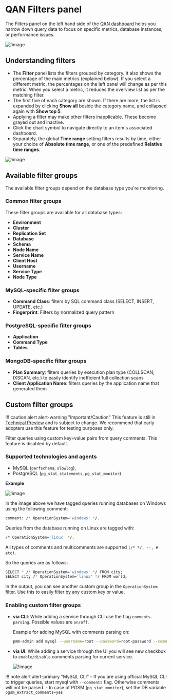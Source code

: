 # QAN Filters panel

The Filters panel on the left hand side of the [QAN dashboard](../../qan/index.md) helps you narrow down query data to focus on specific metrics, database instances, or performance issues.


![!image](../../../images/PMM_Query_Analytics_Panels_Filters.jpg)

## Understanding filters

- The **Filter** panel lists the filters grouped by category. It also shows the percentage of the main metrics (explained below). If you select a different metric, the percentages on the left panel will change as per this metric. When you select a metric, it reduces the overview list as per the matching filter.
- The first five of each category are shown. If there are more, the list is expanded by clicking **Show all** beside the category name, and collapsed again with **Show top 5**.
- Applying a filter may make other filters inapplicable. These become grayed out and inactive.
- Click the chart symbol <i class="uil uil-graph-bar"></i> to navigate directly to an item's associated dashboard.
- Separately, the global **Time range** setting filters results by time, either your choice of **Absolute time range**, or one of the predefined **Relative time ranges**.

![!image](../../../images/PMM_Query_Analytics_Time_Range.jpg)

## Available filter groups
The available filter groups depend on the database type you're monitoring.

### Common filter groups
These filter groups are available for all database types:

- **Environment**
- **Cluster**
- **Replication Set**
- **Database**
- **Schema**
- **Node Name**
- **Service Name**
- **Client Host**
- **Username**
- **Service Type**
- **Node Type**

### MySQL-specific filter groups



- **Command Class**: filters by SQL command class (SELECT, INSERT, UPDATE, etc.)
- **Fingerprint**: Filters by normalized query pattern

### PostgreSQL-specific filter groups

- **Application**
- **Command Type**
- **Tables**

### MongoDB-specific filter groups
- **Plan Summary**: filters queries by execution plan type (COLLSCAN, IXSCAN, etc.) to easily identify inefficient full collection scans
- **Client Application Name**: filters queries by the application name that generated them

## Custom filter groups

!!! caution alert alert-warning "Important/Caution"
    This feature is still in [Technical Preview](../../../reference/glossary.md#technical-preview) and is subject to change. We recommend that early adopters use this feature for testing purposes only.

Filter queries using custom key=value pairs from query comments. This feature is disabled by default.

### Supported technologies and agents

- MySQL (`perfschema`, `slowlog`),
- PostgreSQL (`pg_stat_statements`, `pg_stat_monitor`)

**Example**

![!image](../../../images/PMM_QAN_Custom_Filter.png)

In the image above we have tagged queries running databases on Windows using the following comment: 

```sh
comment: /* OperationSystem='windows' */. 
```
Queries from the database running on Linux are tagged with:

```sh
/* OperationSystem='linux' */. 
```

All types of comments and multicomments are supported `(/* */, --, # etc)`. 

So the queries are as follows:

```sh
SELECT * /* OperationSystem='windows' */ FROM city;
SELECT city /* OperationSystem='linux' */ FROM world;
```

In the output, you can see another custom group in the `OperationSystem` filter. Use this to easily filter by any custom key or value.

### Enabling custom filter groups

- **via CLI**: While adding a service through CLI use the flag `comments-parsing`. Possible values are `on/off`. 

    Example for adding MySQL with comments parsing on:

    ```sh
    pmm-admin add mysql --username=root --password=root-password --comments-parsing="on"
    ```

- **via UI**: While adding a service through the UI you will see new checkbox to `enable/disable` comments parsing for current service.

    ![!image](../../../images/PMM_QAN_Parsing.png)

!!! note alert alert-primary "MySQL CLI"
    - If you are using official MySQL CLI to trigger queries, start mysql with `--comments` flag. Otherwise comments will not be parsed.
    - In case of PGSM (`pg_stat_monitor`), set the DB variable `pgsm_extract_comments=yes`


